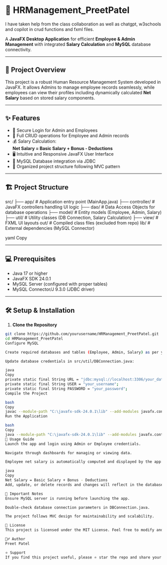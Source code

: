 # 🏢 HRManagement_PreetPatel

I have taken help from the class collaboration as well as chatgpt, w3schools and copilot in crud functions and fxml files.

A **JavaFX Desktop Application** for efficient **Employee & Admin Management** with integrated **Salary Calculation** and **MySQL** database connectivity.

---

## 🚀 Project Overview

This project is a robust Human Resource Management System developed in JavaFX. It allows Admins to manage employee records seamlessly, while employees can view their profiles including dynamically calculated **Net Salary** based on stored salary components.

---

## ✨ Features

- 🔐 Secure Login for Admin and Employees  
- 👥 Full CRUD operations for Employee and Admin records  
- 💰 Salary Calculation:  
  **Net Salary = Basic Salary + Bonus - Deductions**  
- 🖥️ Intuitive and Responsive JavaFX User Interface  
- 🔗 MySQL Database integration via JDBC  
- 📁 Organized project structure following MVC pattern  

---

## 🏗️ Project Structure

src/
├── app/ # Application entry point (MainApp.java)
├── controller/ # JavaFX controllers handling UI logic
├── dao/ # Data Access Objects for database operations
├── model/ # Entity models (Employee, Admin, Salary)
├── util/ # Utility classes (DB Connection, Salary Calculation)
├── view/ # FXML UI layouts
out/ # Compiled class files (excluded from repo)
lib/ # External dependencies (MySQL Connector)

yaml
Copy

---

## 💻 Prerequisites

- Java 17 or higher  
- JavaFX SDK 24.0.1  
- MySQL Server (configured with proper tables)  
- MySQL Connector/J 9.3.0 (JDBC driver)  

---

## 🛠️ Setup & Installation

1. **Clone the Repository**

```bash
git clone https://github.com/yourusername/HRManagement_PreetPatel.git
cd HRManagement_PreetPatel
Configure MySQL

Create required databases and tables (Employee, Admin, Salary) as per your schema.

Update database credentials in src/util/DBConnection.java:

java
Copy
private static final String URL = "jdbc:mysql://localhost:3306/your_database";
private static final String USER = "your_username";
private static final String PASSWORD = "your_password";
Compile the Project

bash
Copy
javac --module-path "C:\javafx-sdk-24.0.1\lib" --add-modules javafx.controls,javafx.fxml -cp ".;lib/mysql-connector-j-9.3.0.jar" -d out @sources.txt
Run the Application

bash
Copy
java --module-path "C:\javafx-sdk-24.0.1\lib" --add-modules javafx.controls,javafx.fxml -cp "out;lib/mysql-connector-j-9.3.0.jar" app.MainApp
🎯 Usage Guide
Launch the app and login using Admin or Employee credentials.

Navigate through dashboards for managing or viewing data.

Employee net salary is automatically computed and displayed by the app:

java
Copy
Net Salary = Basic Salary + Bonus - Deductions
Add, update, or delete records and changes will reflect in the database immediately.

📌 Important Notes
Ensure MySQL server is running before launching the app.

Double-check database connection parameters in DBConnection.java.

The project follows MVC design for maintainability and scalability.

📝 License
This project is licensed under the MIT License. Feel free to modify and use it.

🙋‍♂️ Author
Preet Patel

⭐️ Support
If you find this project useful, please ⭐️ star the repo and share your feedback!
